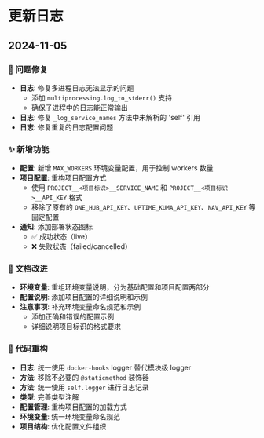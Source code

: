# 更新日志

## 2024-11-05

### 🐛 问题修复

- **日志**: 修复多进程日志无法显示的问题
   - 添加 `multiprocessing.log_to_stderr()` 支持
   - 确保子进程中的日志能正常输出
- **日志**: 修复 `_log_service_names` 方法中未解析的 'self' 引用
- **日志**: 修复重复的日志配置问题

### ✨ 新增功能

- **配置**: 新增 `MAX_WORKERS` 环境变量配置，用于控制 workers 数量
- **项目配置**: 重构项目配置方式
   - 使用 `PROJECT__<项目标识>__SERVICE_NAME` 和 `PROJECT__<项目标识>__API_KEY` 格式
   - 移除了原有的 `ONE_HUB_API_KEY`、`UPTIME_KUMA_API_KEY`、`NAV_API_KEY` 等固定配置
- **通知**: 添加部署状态图标
   - ✅ 成功状态（live）
   - ❌ 失败状态（failed/cancelled）

### 📝 文档改进

- **环境变量**: 重组环境变量说明，分为基础配置和项目配置两部分
- **配置说明**: 添加项目配置的详细说明和示例
- **注意事项**: 补充环境变量命名规范和示例
   - 添加正确和错误的配置示例
   - 详细说明项目标识的格式要求

### 🔨 代码重构

- **日志**: 统一使用 `docker-hooks` logger 替代模块级 logger
- **方法**: 移除不必要的 `@staticmethod` 装饰器
- **方法**: 统一使用 `self.logger` 进行日志记录
- **类型**: 完善类型注解
- **配置管理**: 重构项目配置的加载方式
- **环境变量**: 统一环境变量命名规范
- **项目结构**: 优化配置文件组织
